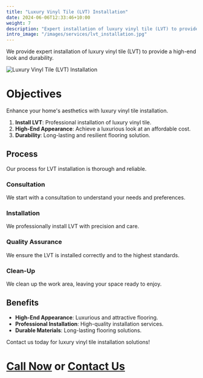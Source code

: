 ```yaml
---
title: "Luxury Vinyl Tile (LVT) Installation"
date: 2024-06-06T12:33:46+10:00
weight: 7
description: "Expert installation of luxury vinyl tile (LVT) to provide a high-end look and durability."
intro_image: "/images/services/lvt_installation.jpg"
---
```


We provide expert installation of luxury vinyl tile (LVT) to provide a high-end look and durability.

![Luxury Vinyl Tile (LVT) Installation](/images/services/lvt_installation.jpg)

# Objectives

Enhance your home's aesthetics with luxury vinyl tile installation.

1. **Install LVT**: Professional installation of luxury vinyl tile.
2. **High-End Appearance**: Achieve a luxurious look at an affordable cost.
3. **Durability**: Long-lasting and resilient flooring solution.

## Process

Our process for LVT installation is thorough and reliable.

### Consultation

We start with a consultation to understand your needs and preferences.

### Installation

We professionally install LVT with precision and care.

### Quality Assurance

We ensure the LVT is installed correctly and to the highest standards.

### Clean-Up

We clean up the work area, leaving your space ready to enjoy.

## Benefits

- **High-End Appearance**: Luxurious and attractive flooring.
- **Professional Installation**: High-quality installation services.
- **Durable Materials**: Long-lasting flooring solutions.

Contact us today for luxury vinyl tile installation solutions!

# [Call Now](tel:561-846-0938) or [Contact Us](/contact)
